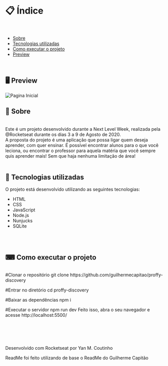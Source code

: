 # 📋 Índice
<br>

<ul>
	<li><a href="#Sobre">Sobre</a></li>
	<li><a href="#Tecnologias">Tecnologias utilizadas</a></li>
	<li><a href="#execucao"> Como executar o projeto </a></li>
	<li><a href="#Preview">Preview</a></li>
</ul>
<br>


<h2 id"preview">🖥 Preview</h2>

<img src="https://camo.githubusercontent.com/ea4658c96493e12a44376a3612e2b2f11dd2f3fa9d11692680a6a33ede4f4321/68747470733a2f2f696b2e696d6167656b69742e696f2f6361706974616f2f50726f6666792f66696e616c5f313539363738313933375f75726741556f50432d2e6a7067" alt="Pagina Inicial">

<br>


<h2 id"Sobre">📖 Sobre </h2>
<br>
Este é um projeto desenvolvido durante a Next Level Week, realizada pela @Rocketseat durante os dias 3 a 9 de Agosto de 2020.
<br>
A proposta do projeto é uma aplicação que possa ligar quem deseja aprender, com quer ensinar. É possível encontrar alunos para o que você leciona, ou encontrar o professor para aquela matéria que você sempre quis aprender mais! Sem que haja nenhuma limitação de área!
<br>
<br>

<h2 id"Tecnologias">🚀 Tecnologias utilizadas</h2>
O projeto está desenvolvido utilizando as seguintes tecnologias:
<ul>
	<li>HTML</li>
	<li>CSS</li>
	<li>JavaScript</li>
	<li>Node.js</li>
	<li>Nunjucks</li>
	<li>SQLite</li>
</ul>

<br>
<br>


<h2 id"execucao"> ⌨ Como executar o projeto </h2>

<br>
#Clonar o repositório
git clone https://github.com/guilhermecapitao/proffy-discovery

#Entrar no diretório
cd proffy-discovery

#Baixar as dependências
npm i

#Executar o servidor
npm run dev
Feito isso, abra o seu navegador e acesse http://localhost:5500/

<br>
<br>

# 
<p>Desenvolvido com Rocketseat por Yan M. Coutinho</p>
<p>ReadMe foi feito utilizando de base o ReadMe do Guilherme Capitão</p>

